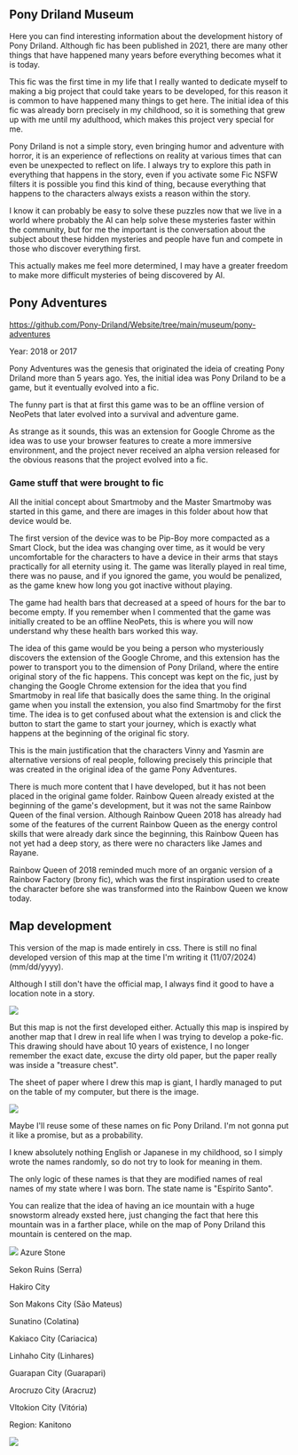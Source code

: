 ## Pony Driland Museum

Here you can find interesting information about the development history of Pony Driland. Although fic has been published in 2021, there are many other things that have happened many years before everything becomes what it is today.

This fic was the first time in my life that I really wanted to dedicate myself to making a big project that could take years to be developed, for this reason it is common to have happened many things to get here. The initial idea of this fic was already born precisely in my childhood, so it is something that grew up with me until my adulthood, which makes this project very special for me.

Pony Driland is not a simple story, even bringing humor and adventure with horror, it is an experience of reflections on reality at various times that can even be unexpected to reflect on life. I always try to explore this path in everything that happens in the story, even if you activate some Fic NSFW filters it is possible you find this kind of thing, because everything that happens to the characters always exists a reason within the story.

I know it can probably be easy to solve these puzzles now that we live in a world where probably the AI can help solve these mysteries faster within the community, but for me the important is the conversation about the subject about these hidden mysteries and people have fun and compete in those who discover everything first.

This actually makes me feel more determined, I may have a greater freedom to make more difficult mysteries of being discovered by AI.

## Pony Adventures

https://github.com/Pony-Driland/Website/tree/main/museum/pony-adventures

Year: 2018 or 2017

Pony Adventures was the genesis that originated the ideia of creating Pony Driland more than 5 years ago. Yes, the initial idea was Pony Driland to be a game, but it eventually evolved into a fic.

The funny part is that at first this game was to be an offline version of NeoPets that later evolved into a survival and adventure game.

As strange as it sounds, this was an extension for Google Chrome as the idea was to use your browser features to create a more immersive environment, and the project never received an alpha version released for the obvious reasons that the project evolved into a fic.

### Game stuff that were brought to fic

All the initial concept about Smartmoby and the Master Smartmoby was started in this game, and there are images in this folder about how that device would be.

The first version of the device was to be Pip-Boy more compacted as a Smart Clock, but the idea was changing over time, as it would be very uncomfortable for the characters to have a device in their arms that stays practically for all eternity using it. The game was literally played in real time, there was no pause, and if you ignored the game, you would be penalized, as the game knew how long you got inactive without playing.

The game had health bars that decreased at a speed of hours for the bar to become empty. If you remember when I commented that the game was initially created to be an offline NeoPets, this is where you will now understand why these health bars worked this way.

The idea of this game would be you being a person who mysteriously discovers the extension of the Google Chrome, and this extension has the power to transport you to the dimension of Pony Driland, where the entire original story of the fic happens. This concept was kept on the fic, just by changing the Google Chrome extension for the idea that you find Smartmoby in real life that basically does the same thing. In the original game when you install the extension, you also find Smartmoby for the first time. The idea is to get confused about what the extension is and click the button to start the game to start your journey, which is exactly what happens at the beginning of the original fic story.

This is the main justification that the characters Vinny and Yasmin are alternative versions of real people, following precisely this principle that was created in the original idea of the game Pony Adventures.

There is much more content that I have developed, but it has not been placed in the original game folder. Rainbow Queen already existed at the beginning of the game's development, but it was not the same Rainbow Queen of the final version. Although Rainbow Queen 2018 has already had some of the features of the current Rainbow Queen as the energy control skills that were already dark since the beginning, this Rainbow Queen has not yet had a deep story, as there were no characters like James and Rayane.

Rainbow Queen of 2018 reminded much more of an organic version of a Rainbow Factory (brony fic), which was the first inspiration used to create the character before she was transformed into the Rainbow Queen we know today.

## Map development

This version of the map is made entirely in css. There is still no final developed version of this map at the time I'm writing it (11/07/2024) (mm/dd/yyyy).

Although I still don't have the official map, I always find it good to have a location note in a story.

<img src="./img/museum/map-beta-1.png" />

But this map is not the first developed either. Actually this map is inspired by another map that I drew in real life when I was trying to develop a poke-fic. This drawing should have about 10 years of existence, I no longer remember the exact date, excuse the dirty old paper, but the paper really was inside a "treasure chest".

The sheet of paper where I drew this map is giant, I hardly managed to put on the table of my computer, but there is the image.

<img src="./img/museum/photo_2024-11-07_10-28-53.jpg" />

Maybe I'll reuse some of these names on fic Pony Driland. I'm not gonna put it like a promise, but as a probability.

I knew absolutely nothing English or Japanese in my childhood, so I simply wrote the names randomly, so do not try to look for meaning in them.

The only logic of these names is that they are modified names of real names of my state where I was born. The state name is "Espírito Santo".

You can realize that the idea of having an ice mountain with a huge snowstorm already exsted here, just changing the fact that here this mountain was in a farther place, while on the map of Pony Driland this mountain is centered on the map.

<img src="./img/museum/photo_2024-11-07_15-14-42.jpg" />
Azure Stone

Sekon Ruins (Serra)

Hakiro City

Son Makons City (São Mateus)

Sunatino (Colatina)

Kakiaco City (Cariacica)

Linhaho City (Linhares)

Guarapan City (Guarapari)

Arocruzo City (Aracruz)

VItokion City (Vitória)

Region: Kanitono

<img src="./img/museum/photo_2024-11-07_15-15-08.jpg" />